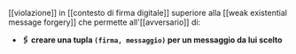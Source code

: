 [[violazione]] in [[contesto di firma digitale]] superiore alla [[weak existential message forgery]] che permette all'[[avversario]] di:

- **🖇️ creare una tupla `(firma, messaggio)` per un messaggio da lui scelto**
